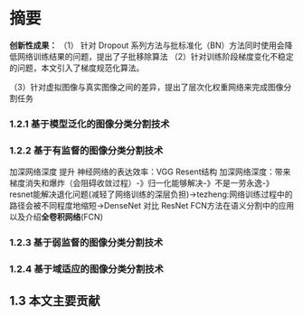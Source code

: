 # 摘要

**创新性成果：**
（1） 针对 Dropout 系列方法与批标准化（BN）方法同时使用会降低网络训练结果的问题，提出了子批移除算法
（2）针对训练阶段梯度变化不稳定的问题，本文引入了梯度规范化算法。

（3）针对虚拟图像与真实图像之间的差异，提出了层次化权重网络来完成图像分割任务
### 1.2.1 基于模型泛化的图像分类分割技术
### 1.2.2 基于有监督的图像分类分割技术
 加深网络深度 提升 神经网络的表达效率：VGG Resent结构
 加深网络深度：带来梯度消失和爆炸（会阻碍收敛过程）-》归一化能够解决-》不是一劳永逸-》resnet能解决退化问题(减轻了网络训练的深层负担)->tezheng:网络训练过程中的路径会被不同程度地缩短->DenseNet 对比 ResNet
 FCN方法在语义分割中的应用以及介绍**全卷积网络**(FCN)
 
 ### 1.2.3 基于弱监督的图像分类分割技术

### 1.2.4 基于域适应的图像分类分割技术
## 1.3 本文主要贡献